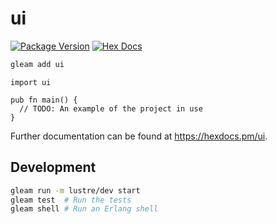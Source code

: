 # ui

[![Package Version](https://img.shields.io/hexpm/v/ui)](https://hex.pm/packages/ui)
[![Hex Docs](https://img.shields.io/badge/hex-docs-ffaff3)](https://hexdocs.pm/ui/)

```sh
gleam add ui
```

```gleam
import ui

pub fn main() {
  // TODO: An example of the project in use
}
```

Further documentation can be found at <https://hexdocs.pm/ui>.

## Development

```sh
gleam run -m lustre/dev start
gleam test  # Run the tests
gleam shell # Run an Erlang shell
```
